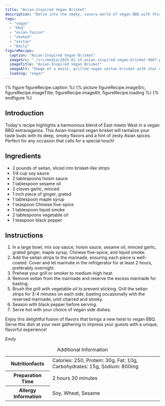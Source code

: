 ```yaml
---
title: "Asian-Inspired Vegan Brisket"
description: "Delve into the smoky, savory world of vegan BBQ with this Asian-Inspired Vegan Brisket recipe, featuring seitan marinated in a blend of soy, hoisin, and spices."
tags:
  - "vegan"
  - "bbq"
  - "asian-fusion"
  - "smoked"
  - "seitan"
  - "Emily"
figureRecipe: 
  caption: "Asian-Inspired Vegan Brisket"
  imageSrc: "./src/media/2025-01-15-asian-inspired-vegan-brisket-9667.png"
  imageTitle: "Asian-Inspired Vegan Brisket"
  imageAlt: "Image of a moist, grilled vegan seitan brisket with char marks, sliced and served on a stylish plate with a side of sesame rice, in a minimalist, naturally-lit setting."
  loading: "eager"
---
```


{% figure figureRecipe.caption %}
{% picture figureRecipe.imageSrc, figureRecipe.imageTitle, figureRecipe.imageAlt, figureRecipe.loading %}
{% endfigure %}

## Introduction

Today's recipe highlights a harmonious blend of East meets West in a vegan BBQ extravaganza. This Asian-inspired vegan brisket will tantalize your taste buds with its deep, smoky flavors and a hint of zesty Asian spices. Perfect for any occasion that calls for a special touch!

## Ingredients

- 2 pounds of seitan, sliced into brisket-like strips
- 1/4 cup soy sauce
- 2 tablespoons hoisin sauce
- 1 tablespoon sesame oil
- 2 cloves garlic, minced
- 1 inch piece of ginger, grated
- 1 tablespoon maple syrup
- 1 teaspoon Chinese five-spice
- 1 tablespoon liquid smoke
- 2 tablespoons vegetable oil
- 1 teaspoon black pepper

## Instructions

1. In a large bowl, mix soy sauce, hoisin sauce, sesame oil, minced garlic, grated ginger, maple syrup, Chinese five-spice, and liquid smoke.
2. Add the seitan strips to the marinade, ensuring each piece is well-coated. Cover and let marinate in the refrigerator for at least 2 hours, preferably overnight.
3. Preheat your grill or smoker to medium-high heat.
4. Remove seitan from the marinade and reserve the excess marinade for basting.
5. Brush the grill with vegetable oil to prevent sticking. Grill the seitan strips for 3-4 minutes on each side, basting occasionally with the reserved marinade, until charred and smoky.
6. Season with black pepper before serving.
7. Serve hot with your choice of vegan side dishes.

Enjoy this delightful fusion of flavors that brings a new twist to vegan BBQ. Serve this dish at your next gathering to impress your guests with a unique, flavorful experience!

*Emily*

<table><caption class='sr-only'>Additional Information</caption><tr><th>Nutritionfacts</th><td>Calories: 250, Protein: 30g, Fat: 10g, Carbohydrates: 15g, Sodium: 800mg&nbsp;</td></tr><tr><th>Preparation Time</th><td>2 hours 30 minutes&nbsp;</td></tr><tr><th>Allergy Information</th><td>Soy, Wheat, Sesame&nbsp;</td></tr></table>

